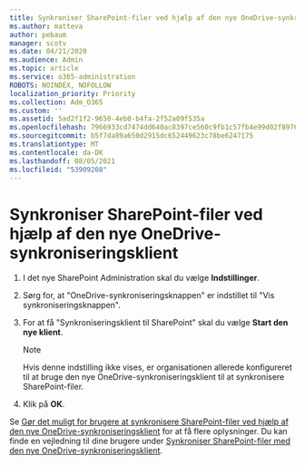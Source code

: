 ```yaml
---
title: Synkroniser SharePoint-filer ved hjælp af den nye OneDrive-synkroniseringsklient
ms.author: matteva
author: pebaum
manager: scotv
ms.date: 04/21/2020
ms.audience: Admin
ms.topic: article
ms.service: o365-administration
ROBOTS: NOINDEX, NOFOLLOW
localization_priority: Priority
ms.collection: Adm_O365
ms.custom: ''
ms.assetid: 5ad2f1f2-9650-4eb0-b4fa-2f52a09f535a
ms.openlocfilehash: 7966933cd7474dd640ac8397ce560c9fb1c57fb4e99d02f8976d5dcfe7cf5a82
ms.sourcegitcommit: b5f7da89a650d2915dc652449623c78be6247175
ms.translationtype: MT
ms.contentlocale: da-DK
ms.lasthandoff: 08/05/2021
ms.locfileid: "53909208"
---
```

# <a name="sync-sharepoint-files-with-the-new-onedrive-sync-client"></a>Synkroniser SharePoint-filer ved hjælp af den nye OneDrive-synkroniseringsklient

1. I det nye SharePoint Administration skal du vælge **Indstillinger**.
    
2. Sørg for, at "OneDrive-synkroniseringsknappen" er indstillet til "Vis synkroniseringsknappen".
    
3. For at få "Synkroniseringsklient til SharePoint" skal du vælge **Start den nye klient**.
    
    > [!NOTE]
    > Hvis denne indstilling ikke vises, er organisationen allerede konfigureret til at bruge den nye OneDrive-synkroniseringsklient til at synkronisere SharePoint-filer. 
  
4. Klik på **OK**.
    
Se [Gør det muligt for brugere at synkronisere SharePoint-filer ved hjælp af den nye OneDrive-synkroniseringsklient](https://go.microsoft.com/fwlink/?linkid=866433) for at få flere oplysninger. Du kan finde en vejledning til dine brugere under [Synkroniser SharePoint-filer med den nye OneDrive-synkroniseringsklient](https://go.microsoft.com/fwlink/?linkid=866427).
  

